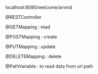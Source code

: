 
localhost:8080/welcome/arvind  

@RESTController

@GETMapping : read

@POSTMapping : create 

@PUTMapping : update

@DELETEMapping : delete 



@PathVariable : to read data from url path 



